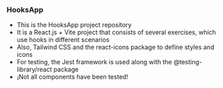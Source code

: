 ### HooksApp

 - This is the HooksApp project repository
 - It is a React.js + Vite project that consists of several exercises, which use hooks in different scenarios
 - Also, Tailwind CSS and the react-icons package to define styles and icons
 - For testing, the Jest framework is used along with the @testing-library/react package
 - ¡Not all components have been tested!

